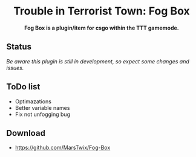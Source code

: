 <h1 align="center">
    Trouble in Terrorist Town: Fog Box
</h1>
<p align="center">
    <strong>Fog Box is a plugin/item for csgo within the TTT gamemode.</strong>
</p>

## Status
*Be aware this plugin is still in development, so expect some changes and issues.*

## ToDo list
 - Optimazations
 - Better variable names
 - Fix not unfogging bug

## Download
 - https://github.com/MarsTwix/Fog-Box
